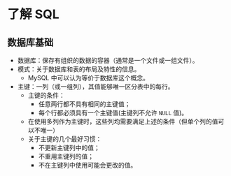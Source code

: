 # 了解 SQL

## 数据库基础

* 数据库：保存有组织的数据的容器（通常是一个文件或一组文件）。
* 模式：关于数据库和表的布局及特性的信息。
  * MySQL 中可以认为等价于数据库这个概念。
* 主键：一列（或一组列），其值能够唯一区分表中的每行。
  * 主键的条件：
    * 任意两行都不具有相同的主键值；
    * 每个行都必须具有一个主键值(主键列不允许 `NULL` 值)。
  * 在使用多列作为主键时，这些列均需要满足上述的条件（但单个列的值可以不唯一）
  * 关于主键的几个最好习惯：
    * 不更新主键列中的值；
    * 不重用主键列的值；
    * 不在主键列中使用可能会更改的值。
